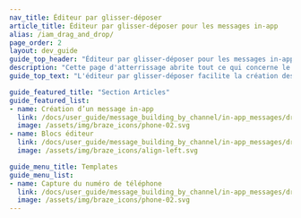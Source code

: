 ```yaml
---
nav_title: Éditeur par glisser-déposer
article_title: Éditeur par glisser-déposer pour les messages in-app
alias: /iam_drag_and_drop/
page_order: 2
layout: dev_guide
guide_top_header: "Éditeur par glisser-déposer pour les messages in-app"
description: "Cette page d'atterrissage abrite tout ce qui concerne le glisser-déposer des messages in-app, comme la création d'un message in-app à l'aide de l'éditeur par glisser-déposer et une explication sur les blocs de l'éditeur."
guide_top_text: "L'éditeur par glisser-déposer facilite la création des messages in-app de Braze. Grâce à l'expérience de modification par glisser-déposer, vous pouvez créer des messages in-app entièrement personnalisés pour les applications mobiles et les navigateurs Web sans utiliser le langage HTML."

guide_featured_title: "Section Articles"
guide_featured_list:
- name: Création d’un message in-app
  link: /docs/user_guide/message_building_by_channel/in-app_messages/drag_and_drop/create/
  image: /assets/img/braze_icons/phone-02.svg
- name: Blocs éditeur
  link: /docs/user_guide/message_building_by_channel/in-app_messages/drag_and_drop/editor_blocks/
  image: /assets/img/braze_icons/align-left.svg

guide_menu_title: Templates
guide_menu_list:
- name: Capture du numéro de téléphone
  link: /docs/user_guide/message_building_by_channel/in-app_messages/drag_and_drop/templates/phone_number_capture/
  image: /assets/img/braze_icons/phone-02.svg
---
```

<br><br>
